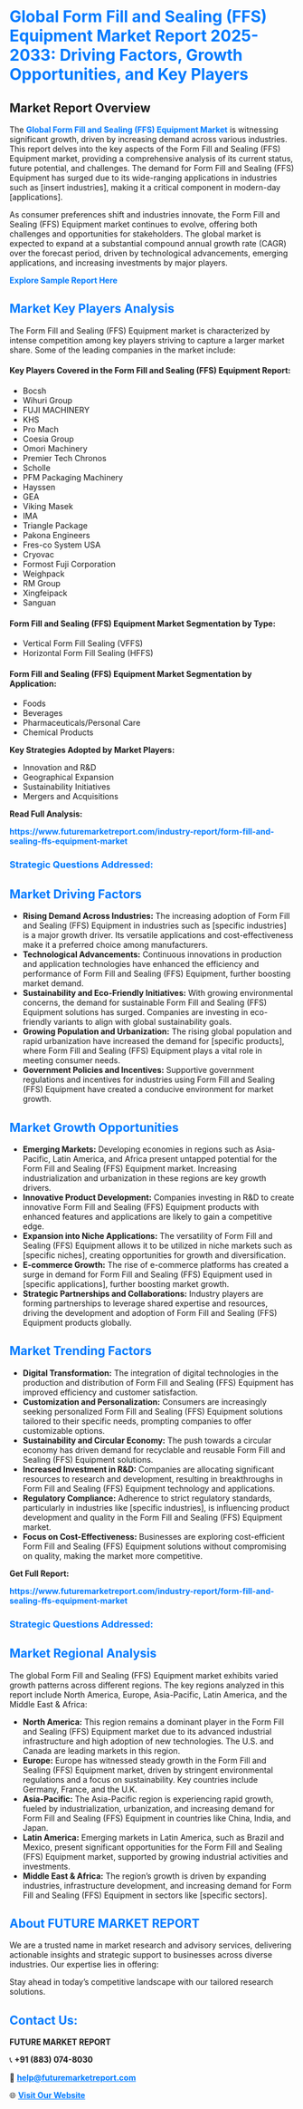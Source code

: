 <h1 style="color: #007BFF;">Global Form Fill and Sealing (FFS) Equipment Market Report 2025-2033: Driving Factors, Growth Opportunities, and Key Players</h1>

<section id="overview">
<h2>Market Report Overview</h2>
<p>The <a href="https://www.futuremarketreport.com/industry-report/form-fill-and-sealing-ffs-equipment-market" style="color: #007BFF; text-decoration: none;"><strong>Global Form Fill and Sealing (FFS) Equipment Market</strong></a> is witnessing significant growth, driven by increasing demand across various industries. This report delves into the key aspects of the Form Fill and Sealing (FFS) Equipment market, providing a comprehensive analysis of its current status, future potential, and challenges. The demand for Form Fill and Sealing (FFS) Equipment has surged due to its wide-ranging applications in industries such as [insert industries], making it a critical component in modern-day [applications].</p>
<p>As consumer preferences shift and industries innovate, the Form Fill and Sealing (FFS) Equipment market continues to evolve, offering both challenges and opportunities for stakeholders. The global market is expected to expand at a substantial compound annual growth rate (CAGR) over the forecast period, driven by technological advancements, emerging applications, and increasing investments by major players.</p>
</section>

<section id="overview">
<p><a href="https://www.futuremarketreport.com/request-sample/reportId=88862" style="color: #007BFF; text-decoration: none;"><strong>Explore Sample Report Here</strong></a></p>
</section>

<section id="key-players">
<h2 style="color: #007BFF;">Market Key Players Analysis</h2>
<p>The Form Fill and Sealing (FFS) Equipment market is characterized by intense competition among key players striving to capture a larger market share. Some of the leading companies in the market include:</p>
<h4>Key Players Covered in the Form Fill and Sealing (FFS) Equipment Report:</h4>
<ul><li>Bocsh</li><li>Wihuri Group</li><li>FUJI MACHINERY</li><li>KHS</li><li>Pro Mach</li><li>Coesia Group</li><li>Omori Machinery</li><li>Premier Tech Chronos</li><li>Scholle</li><li>PFM Packaging Machinery</li><li>Hayssen</li><li>GEA</li><li>Viking Masek</li><li>IMA</li><li>Triangle Package</li><li>Pakona Engineers</li><li>Fres-co System USA</li><li>Cryovac</li><li>Formost Fuji Corporation</li><li>Weighpack</li><li>RM Group</li><li>Xingfeipack</li><li>Sanguan</li></ul>
<h4>Form Fill and Sealing (FFS) Equipment Market Segmentation by Type:</h4>
<ul><li>Vertical Form Fill Sealing (VFFS)</li><li>Horizontal Form Fill Sealing (HFFS)</li></ul>

<h4>Form Fill and Sealing (FFS) Equipment Market Segmentation by Application:</h4>
<ul><li>Foods</li><li>Beverages</li><li>Pharmaceuticals/Personal Care</li><li>Chemical Products</li></ul>
<p><strong>Key Strategies Adopted by Market Players:</strong></p>
<ul>
<li>Innovation and R&D</li>
<li>Geographical Expansion</li>
<li>Sustainability Initiatives</li>
<li>Mergers and Acquisitions</li>
</ul>
</section>

<section>
<p><strong>Read Full Analysis: </strong></p><a href="https://www.futuremarketreport.com/industry-report/form-fill-and-sealing-ffs-equipment-market" style="color: #007BFF; text-decoration: none;"><strong>https://www.futuremarketreport.com/industry-report/form-fill-and-sealing-ffs-equipment-market</strong></a>
<h3 style="color: #007BFF;">Strategic Questions Addressed:</h3>
</section>

<section id="driving-factors">
<h2 style="color: #007BFF;">Market Driving Factors</h2>
<ul>
<li><strong>Rising Demand Across Industries:</strong> The increasing adoption of Form Fill and Sealing (FFS) Equipment in industries such as [specific industries] is a major growth driver. Its versatile applications and cost-effectiveness make it a preferred choice among manufacturers.</li>
<li><strong>Technological Advancements:</strong> Continuous innovations in production and application technologies have enhanced the efficiency and performance of Form Fill and Sealing (FFS) Equipment, further boosting market demand.</li>
<li><strong>Sustainability and Eco-Friendly Initiatives:</strong> With growing environmental concerns, the demand for sustainable Form Fill and Sealing (FFS) Equipment solutions has surged. Companies are investing in eco-friendly variants to align with global sustainability goals.</li>
<li><strong>Growing Population and Urbanization:</strong> The rising global population and rapid urbanization have increased the demand for [specific products], where Form Fill and Sealing (FFS) Equipment plays a vital role in meeting consumer needs.</li>
<li><strong>Government Policies and Incentives:</strong> Supportive government regulations and incentives for industries using Form Fill and Sealing (FFS) Equipment have created a conducive environment for market growth.</li>
</ul>
</section>

<section id="growth-opportunities">
<h2 style="color: #007BFF;">Market Growth Opportunities</h2>
<ul>
<li><strong>Emerging Markets:</strong> Developing economies in regions such as Asia-Pacific, Latin America, and Africa present untapped potential for the Form Fill and Sealing (FFS) Equipment market. Increasing industrialization and urbanization in these regions are key growth drivers.</li>
<li><strong>Innovative Product Development:</strong> Companies investing in R&D to create innovative Form Fill and Sealing (FFS) Equipment products with enhanced features and applications are likely to gain a competitive edge.</li>
<li><strong>Expansion into Niche Applications:</strong> The versatility of Form Fill and Sealing (FFS) Equipment allows it to be utilized in niche markets such as [specific niches], creating opportunities for growth and diversification.</li>
<li><strong>E-commerce Growth:</strong> The rise of e-commerce platforms has created a surge in demand for Form Fill and Sealing (FFS) Equipment used in [specific applications], further boosting market growth.</li>
<li><strong>Strategic Partnerships and Collaborations:</strong> Industry players are forming partnerships to leverage shared expertise and resources, driving the development and adoption of Form Fill and Sealing (FFS) Equipment products globally.</li>
</ul>
</section>

<section id="trending-factors">
<h2 style="color: #007BFF;">Market Trending Factors</h2>
<ul>
<li><strong>Digital Transformation:</strong> The integration of digital technologies in the production and distribution of Form Fill and Sealing (FFS) Equipment has improved efficiency and customer satisfaction.</li>
<li><strong>Customization and Personalization:</strong> Consumers are increasingly seeking personalized Form Fill and Sealing (FFS) Equipment solutions tailored to their specific needs, prompting companies to offer customizable options.</li>
<li><strong>Sustainability and Circular Economy:</strong> The push towards a circular economy has driven demand for recyclable and reusable Form Fill and Sealing (FFS) Equipment solutions.</li>
<li><strong>Increased Investment in R&D:</strong> Companies are allocating significant resources to research and development, resulting in breakthroughs in Form Fill and Sealing (FFS) Equipment technology and applications.</li>
<li><strong>Regulatory Compliance:</strong> Adherence to strict regulatory standards, particularly in industries like [specific industries], is influencing product development and quality in the Form Fill and Sealing (FFS) Equipment market.</li>
<li><strong>Focus on Cost-Effectiveness:</strong> Businesses are exploring cost-efficient Form Fill and Sealing (FFS) Equipment solutions without compromising on quality, making the market more competitive.</li>
</ul>
</section>

<section>
<p><strong>Get Full Report: </strong></p><a href="https://www.futuremarketreport.com/industry-report/form-fill-and-sealing-ffs-equipment-market" style="color: #007BFF; text-decoration: none;"><strong>https://www.futuremarketreport.com/industry-report/form-fill-and-sealing-ffs-equipment-market</strong></a>
<h3 style="color: #007BFF;">Strategic Questions Addressed:</h3>
</section>


<section id="regional-analysis">
<h2 style="color: #007BFF;">Market Regional Analysis</h2>
<p>The global Form Fill and Sealing (FFS) Equipment market exhibits varied growth patterns across different regions. The key regions analyzed in this report include North America, Europe, Asia-Pacific, Latin America, and the Middle East & Africa:</p>
<ul>
<li><strong>North America:</strong> This region remains a dominant player in the Form Fill and Sealing (FFS) Equipment market due to its advanced industrial infrastructure and high adoption of new technologies. The U.S. and Canada are leading markets in this region.</li>
<li><strong>Europe:</strong> Europe has witnessed steady growth in the Form Fill and Sealing (FFS) Equipment market, driven by stringent environmental regulations and a focus on sustainability. Key countries include Germany, France, and the U.K.</li>
<li><strong>Asia-Pacific:</strong> The Asia-Pacific region is experiencing rapid growth, fueled by industrialization, urbanization, and increasing demand for Form Fill and Sealing (FFS) Equipment in countries like China, India, and Japan.</li>
<li><strong>Latin America:</strong> Emerging markets in Latin America, such as Brazil and Mexico, present significant opportunities for the Form Fill and Sealing (FFS) Equipment market, supported by growing industrial activities and investments.</li>
<li><strong>Middle East & Africa:</strong> The region’s growth is driven by expanding industries, infrastructure development, and increasing demand for Form Fill and Sealing (FFS) Equipment in sectors like [specific sectors].</li>
</ul>
</section>

<footer>
<h2 style="color: #007BFF;">About FUTURE MARKET REPORT</h2>
<p>We are a trusted name in market research and advisory services, delivering actionable insights and strategic support to businesses across diverse industries. Our expertise lies in offering:</p>

<p>Stay ahead in today’s competitive landscape with our tailored research solutions.</p>

<h2 style="color: #007BFF;">Contact Us:</h2>
<p><strong>FUTURE MARKET REPORT</strong></p>
<p>📞 <strong>+91 (883) 074-8030</strong></p>
<p>📧 <strong><a href="mailto:help@futuremarketreport.com" style="color: #007BFF;">help@futuremarketreport.com</a></strong></p>
<p>🌐 <strong><a href="https://www.futuremarketreport.com/" style="color: #007BFF;">Visit Our Website</a></strong></p>
</footer>